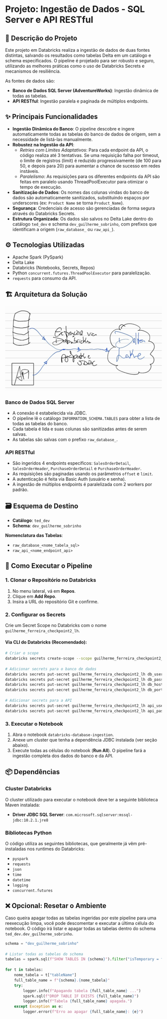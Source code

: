 
# Projeto: Ingestão de Dados - SQL Server e API RESTful

## 📌 Descrição do Projeto
Este projeto em Databricks realiza a ingestão de dados de duas fontes distintas, salvando os resultados como tabelas Delta em um catálogo e schema especificados. O pipeline é projetado para ser robusto e seguro, utilizando as melhores práticas como o uso de Databricks Secrets e mecanismos de resiliência.

As fontes de dados são:

- **Banco de Dados SQL Server (AdventureWorks)**: Ingestão dinâmica de todas as tabelas.
- **API RESTful**: Ingestão paralela e paginada de múltiplos endpoints.

## ✨ Principais Funcionalidades

- **Ingestão Dinâmica do Banco**: O pipeline descobre e ingere automaticamente todas as tabelas do banco de dados de origem, sem a necessidade de listá-las manualmente.
- **Robustez na Ingestão da API**:
  - *Retries com Limites Adaptativos*: Para cada endpoint da API, o código realiza até 3 tentativas. Se uma requisição falha por timeout, o limite de registros (limit) é reduzido progressivamente (de 100 para 50, e depois para 20) para aumentar a chance de sucesso em redes instáveis.
  - *Paralelismo*: As requisições para os diferentes endpoints da API são feitas em paralelo usando ThreadPoolExecutor para otimizar o tempo de execução.
- **Sanitização de Dados**: Os nomes das colunas vindas do banco de dados são automaticamente sanitizados, substituindo espaços por underscores (ex: `Product Name` se torna `Product_Name`).
- **Segurança**: Credenciais de acesso são gerenciadas de forma segura através do Databricks Secrets.
- **Estrutura Organizada**: Os dados são salvos no Delta Lake dentro do catálogo `ted_dev` e schema `dev_guilherme_sobrinho`, com prefixos que identificam a origem (`raw_database_` ou `raw_api_`).

## ⚙️ Tecnologias Utilizadas

- Apache Spark (PySpark)
- Delta Lake
- Databricks (Notebooks, Secrets, Repos)
- Python `concurrent.futures.ThreadPoolExecutor` para paralelização.
- `requests` para consumo da API.

## 🏗️ Arquitetura da Solução

![Arquitetura](arquitetura.jpg)

### Banco de Dados SQL Server

- A conexão é estabelecida via JDBC.
- O pipeline lê o catálogo `INFORMATION_SCHEMA.TABLES` para obter a lista de todas as tabelas do banco.
- Cada tabela é lida e suas colunas são sanitizadas antes de serem salvas.
- As tabelas são salvas com o prefixo `raw_database_`.

### API RESTful

- São ingeridos 4 endpoints específicos: `SalesOrderDetail`, `SalesOrderHeader`, `PurchaseOrderDetail` e `PurchaseOrderHeader`.
- As requisições são paginadas usando os parâmetros `offset` e `limit`.
- A autenticação é feita via Basic Auth (usuário e senha).
- A ingestão de múltiplos endpoints é paralelizada com 2 workers por padrão.

## 🗃️ Esquema de Destino

- **Catálogo**: `ted_dev`
- **Schema**: `dev_guilherme_sobrinho`

**Nomenclatura das Tabelas**:
- `raw_database_<nome_tabela_sql>`
- `raw_api_<nome_endpoint_api>`

## 🚀 Como Executar o Pipeline

### 1. Clonar o Repositório no Databricks

1. No menu lateral, vá em **Repos**.
2. Clique em **Add Repo**.
3. Insira a URL do repositório Git e confirme.

### 2. Configurar os Secrets

Crie um Secret Scope no Databricks com o nome `guilherme_ferreira_checkpoint2_lh`.

#### Via CLI do Databricks (Recomendado):

```bash
# Criar o scope
databricks secrets create-scope --scope guilherme_ferreira_checkpoint2_lh

# Adicionar secrets para o banco de dados
databricks secrets put-secret guilherme_ferreira_checkpoint2_lh db_user --string-value "REDACTED"
databricks secrets put-secret guilherme_ferreira_checkpoint2_lh db_pass --string-value "REDACTED"
databricks secrets put-secret guilherme_ferreira_checkpoint2_lh db_host --string-value "REDACTED"
databricks secrets put-secret guilherme_ferreira_checkpoint2_lh db_port --string-value "REDACTED" 

# Adicionar secrets para a API
databricks secrets put-secret guilherme_ferreira_checkpoint2_lh api_user --string-value "REDACTED"
databricks secrets put-secret guilherme_ferreira_checkpoint2_lh api_password --string-value "REDACTED"
```

### 3. Executar o Notebook

1. Abra o notebook `databricks-database-ingestion`.
2. Anexe um cluster que tenha a dependência JDBC instalada (ver seção abaixo).
3. Execute todas as células do notebook (**Run All**). O pipeline fará a ingestão completa dos dados do banco e da API.

## 📦 Dependências

### Cluster Databricks

O cluster utilizado para executar o notebook deve ter a seguinte biblioteca Maven instalada:

- **Driver JDBC SQL Server**: `com.microsoft.sqlserver:mssql-jdbc:10.2.1.jre8`

### Bibliotecas Python

O código utiliza as seguintes bibliotecas, que geralmente já vêm pré-instaladas nos runtimes do Databricks:

- `pyspark`
- `requests`
- `json`
- `time`
- `datetime`
- `logging`
- `concurrent.futures`

## ❌ Opcional: Resetar o Ambiente

Caso queira apagar todas as tabelas ingeridas por este pipeline para uma reexecução limpa, você pode descomentar e executar a última célula do notebook. O código irá listar e apagar todas as tabelas dentro do schema `ted_dev.dev_guilherme_sobrinho`.

```python
schema = "dev_guilherme_sobrinho"

# Listar todas as tabelas do schema
tabelas = spark.sql(f"SHOW TABLES IN {schema}").filter("isTemporary = false").select("tableName").collect()

for t in tabelas:
    nome_tabela = t["tableName"]
    full_table_name = f"{schema}.{nome_tabela}"
    try:
        logger.info(f"Apagando tabela {full_table_name} ...")
        spark.sql(f"DROP TABLE IF EXISTS {full_table_name}")
        logger.info(f"Tabela {full_table_name} apagada.")
    except Exception as e:
        logger.error(f"Erro ao apagar {full_table_name}: {e}")

```
